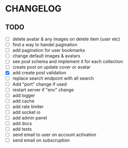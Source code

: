 
# CHANGELOG

## TODO

- [ ] delete avatar & any images on delete item (user etc)
- [ ] find a way to handel pagination
- [ ] add pagination for user bookmarks
- [ ] change default images & avatars
- [ ] see post schema and implement it for each collection
- [ ] create post on update cover or avatar
- [x] add create post validation
- [ ] replace search endpoint with all search
- [ ] Add "port" change if used
- [ ] restart server if "env" change
- [ ] add logger
- [ ] add cache
- [ ] add rate limiter
- [ ] add socket io
- [ ] add admin panel
- [ ] add docs
- [ ] add tests
- [ ] send email to user on account activation
- [ ] send email on subscruption
